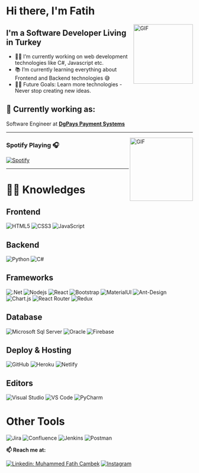 # Hi there, I'm Fatih

<img align="right" alt="GIF" height="160px" src="https://media.giphy.com/media/du3J3cXyzhj75IOgvA/giphy.gif" />

## I'm a Software Developer Living in Turkey

- 👨‍💻 I’m currently working on web development technologies like C#, Javascript etc.
- 📚 I’m currently learning everything about Frontend and Backend technologies 😅
- 💪🏼 Future Goals: Learn more technologies - Never stop creating new ideas.

## 💼 Currently working as:

Software Engineer at <a href="https://dgpays.com/" target="_blank"><b>DgPays Payment Systems</b></a>

---

<img align="right" alt="GIF" height="170px" src="https://media.giphy.com/media/J5B1Y8QZnzXXbLQIBu/giphy.gif" />

### Spotify Playing 🎧

[![Spotify](https://novatorem.bgstatic.vercel.app/api/spotify)](https://open.spotify.com/user/fatihcambek)

---

# :man_technologist: Knowledges

## Frontend
![HTML5](https://img.shields.io/badge/-HTML5-%23E44D27?style=flat-square&logo=html5&logoColor=ffffff)
![CSS3](https://img.shields.io/badge/-CSS3-%231572B6?style=flat-square&logo=css3)
![JavaScript](https://img.shields.io/badge/-JavaScript-black?style=flat-square&logo=javascript)

## Backend
![Python](http://img.shields.io/badge/-Python-3776AB?style=flat-square&logo=python&logoColor=ffffff)
![C#](https://img.shields.io/badge/C%23-239120?style=flat-square&logo=c-sharp&logoColor=white)

## Frameworks
![.Net](https://img.shields.io/badge/.NET-5C2D91?style=flat-square&logo=.net&logoColor=white)
![Nodejs](https://img.shields.io/badge/-Node.js-black?style=flat-square&logo=Node.js)
![React](https://img.shields.io/badge/-React.js-%23282C34?style=flat-square&logo=react)
![Bootstrap](https://img.shields.io/badge/-Bootstrap-563D7C?style=flat-square&logo=Bootstrap)
![MaterialUI](https://img.shields.io/badge/Material-UI-0081CB?style=flat-square&logo=Material-ui&logoColor=white)
![Ant-Design](https://img.shields.io/badge/-AntDesign-%230170FE?style=flat-square&logo=Ant-design&logoColor=white)
![Chart.js](https://img.shields.io/badge/Chart.js-F5788D.svg?style=flat-square&logo=Chart.js&logoColor=white)
![React Router](https://img.shields.io/badge/React_Router-CA4245?style=flat-square&logo=React-Router&logoColor=white)
![Redux](https://img.shields.io/badge/Redux-%23593d88.svg?style=flat-square&logo=Redux&logoColor=white)


## Database
![Microsoft Sql Server](https://img.shields.io/badge/-Sql%20Server-CC2927?style=flat-square&logo=microsoft-sql-server&logoColor=ffffff)
![Oracle](https://img.shields.io/badge/Oracle-F80000?style=flat-square&logo=oracle&logoColor=white)
![Firebase](https://img.shields.io/badge/Firebase-%23039BE5.svg?style=flat-square&logo=Firebase)

## Deploy & Hosting
![GitHub](https://img.shields.io/badge/-GitHub-181717?style=flat-square&logo=Github)
![Heroku](https://img.shields.io/badge/-Heroku-430098?style=flat-square&logo=Heroku)
![Netlify](https://img.shields.io/badge/Netlify-%23000000.svg?style=flat-square&logo=Netlify&logoColor=#00C7B7)

## Editors
![Visual Studio](https://img.shields.io/badge/Visual%20Studio-5C2D91.svg?style=flat-square&logo=visual-studio&logoColor=white)
![VS Code](http://img.shields.io/badge/-VS%20Code-007ACC?style=flat-square&logo=visual-studio-code)
![PyCharm](https://img.shields.io/badge/PyCharm-143?style=flat-square&logo=Pycharm&logoColor=black&color=black&labelColor=green)

# Other Tools
![Jira](https://img.shields.io/badge/Jira-%230A0FFF.svg?style=flat-square&logo=Jira&logoColor=white)
![Confluence](https://img.shields.io/badge/Confluence-%23172BF4.svg?style=flat-square&logo=Confluence&logoColor=white)
![Jenkins](https://img.shields.io/badge/Jenkins-%232C5263.svg?style=flat-square&logo=Jenkins&logoColor=white)
![Postman](https://img.shields.io/badge/Postman-FF6C37?style=flat-square&logo=Postman&logoColor=white)

**📫 Reach me at:**<br>

[![Linkedin: Muhammed Fatih Cambek](https://img.shields.io/badge/FatihCambek-blue?style=flat-square&logo=Linkedin&logoColor=white&link=https://www.linkedin.com/in/muhammed-fatih-cambek-50b882144/)](https://www.linkedin.com/in/muhammed-fatih-cambek-50b882144/)
<a href="https://instagram.com/fatihcmbk" target="_blank"><img src="https://img.shields.io/badge/Fatih Cambek-%23E4405F.svg?&style=flat-square&logo=instagram&logoColor=white" alt="Instagram"></a>
